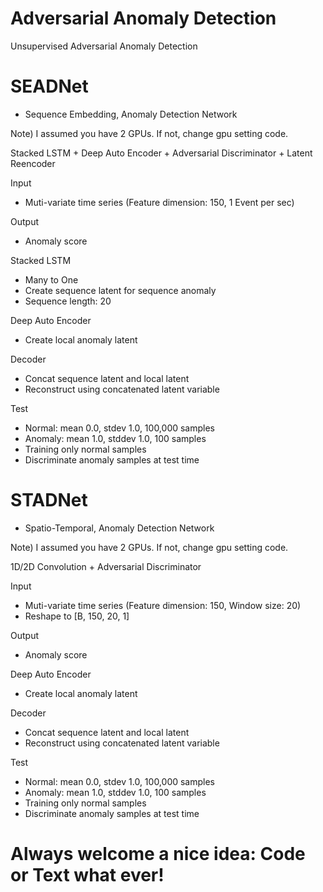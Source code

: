 # Adversarial Anomaly Detection
Unsupervised Adversarial Anomaly Detection

# SEADNet
- Sequence Embedding, Anomaly Detection Network

Note) I assumed you have 2 GPUs. If not, change gpu setting code.

Stacked LSTM + Deep Auto Encoder + Adversarial Discriminator + Latent Reencoder

Input
- Muti-variate time series (Feature dimension: 150, 1 Event per sec)

Output
- Anomaly score

Stacked LSTM
- Many to One
- Create sequence latent for sequence anomaly
- Sequence length: 20

Deep Auto Encoder
- Create local anomaly latent

Decoder
- Concat sequence latent and local latent
- Reconstruct using concatenated latent variable

Test
- Normal: mean 0.0, stdev 1.0, 100,000 samples
- Anomaly: mean 1.0, stddev 1.0, 100 samples
- Training only normal samples
- Discriminate anomaly samples at test time

# STADNet
- Spatio-Temporal, Anomaly Detection Network


Note) I assumed you have 2 GPUs. If not, change gpu setting code.


1D/2D Convolution + Adversarial Discriminator

Input
- Muti-variate time series (Feature dimension: 150, Window size: 20)
- Reshape to [B, 150, 20, 1]

Output
- Anomaly score

Deep Auto Encoder
- Create local anomaly latent

Decoder
- Concat sequence latent and local latent
- Reconstruct using concatenated latent variable

Test
- Normal: mean 0.0, stdev 1.0, 100,000 samples
- Anomaly: mean 1.0, stddev 1.0, 100 samples
- Training only normal samples
- Discriminate anomaly samples at test time

# Always welcome a nice idea: Code or Text what ever!
